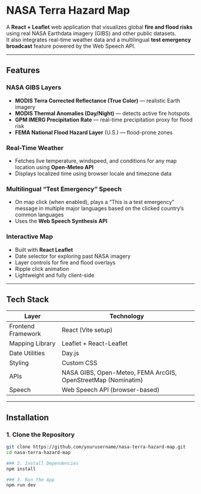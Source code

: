 # NASA Terra Hazard Map

A **React + Leaflet** web application that visualizes global **fire and flood risks** using real NASA Earthdata imagery (GIBS) and other public datasets.  
It also integrates real-time weather data and a multilingual **test emergency broadcast** feature powered by the Web Speech API.

---

## Features

### NASA GIBS Layers
- **MODIS Terra Corrected Reflectance (True Color)** — realistic Earth imagery  
- **MODIS Thermal Anomalies (Day/Night)** — detects active fire hotspots  
- **GPM IMERG Precipitation Rate** — real-time precipitation proxy for flood risk  
- **FEMA National Flood Hazard Layer** (U.S.) — flood-prone zones  

### Real-Time Weather
- Fetches live temperature, windspeed, and conditions for any map location using **Open-Meteo API**
- Displays localized time using browser locale and timezone data  

### Multilingual “Test Emergency” Speech
- On map click (when enabled), plays a “This is a test emergency” message in multiple major languages based on the clicked country’s common languages  
- Uses the **Web Speech Synthesis API**

### Interactive Map
- Built with **React Leaflet**
- Date selector for exploring past NASA imagery  
- Layer controls for fire and flood overlays  
- Ripple click animation  
- Lightweight and fully client-side  

---

## Tech Stack

| Layer | Technology |
|-------|-------------|
| Frontend Framework | React (Vite setup) |
| Mapping Library | Leaflet + React-Leaflet |
| Date Utilities | Day.js |
| Styling | Custom CSS |
| APIs | NASA GIBS, Open-Meteo, FEMA ArcGIS, OpenStreetMap (Nominatim) |
| Speech | Web Speech API (browser-based) |

---

## Installation

### 1. Clone the Repository
```bash
git clone https://github.com/yourusername/nasa-terra-hazard-map.git
cd nasa-terra-hazard-map

### 2. Install Dependencies
npm install

### 3. Run the App
npm run dev
